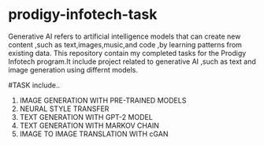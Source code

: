 # prodigy-infotech-task
Generative AI refers to artificial intelligence models that can create new content ,such as text,images,music,and code ,by learning patterns from existing data.
This repository contain my completed tasks for the Prodigy Infotech program.It include project related to generative AI ,such as text and image generation using differnt models.

#TASK include..
1. IMAGE GENERATION WITH PRE-TRAINED MODELS
2. NEURAL STYLE TRANSFER
3. TEXT GENERATION WITH GPT-2 MODEL
4. TEXT GENERATION WITH MARKOV CHAIN
5. IMAGE TO IMAGE TRANSLATION WITH cGAN
